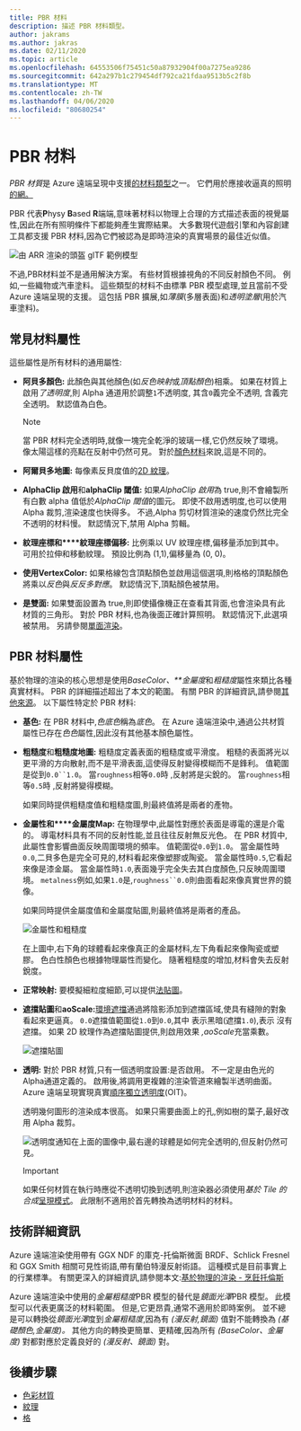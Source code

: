 ```yaml
---
title: PBR 材料
description: 描述 PBR 材料類型。
author: jakrams
ms.author: jakras
ms.date: 02/11/2020
ms.topic: article
ms.openlocfilehash: 64553506f75451c50a87932904f00a7275ea9286
ms.sourcegitcommit: 642a297b1c279454df792ca21fdaa9513b5c2f8b
ms.translationtype: MT
ms.contentlocale: zh-TW
ms.lasthandoff: 04/06/2020
ms.locfileid: "80680254"
---
```

# <a name="pbr-materials"></a>PBR 材料

*PBR 材質*是 Azure 遠端呈現中支援[的材料類型](../../concepts/materials.md)之一。 它們用於應接收逼真的照明[的網。](../../concepts/meshes.md)

PBR 代表**P**hysy **B**ased **R**端端,意味著材料以物理上合理的方式描述表面的視覺屬性,因此在所有照明條件下都能夠產生實際結果。 大多數現代遊戲引擎和內容創建工具都支援 PBR 材料,因為它們被認為是即時渲染的真實場景的最佳近似值。

![由 ARR 渲染的頭盔 glTF 範例模型](media/helmet.png)

不過,PBR材料並不是通用解決方案。 有些材質根據視角的不同反射顏色不同。 例如,一些織物或汽車塗料。 這些類型的材料不由標準 PBR 模型處理,並且當前不受 Azure 遠端呈現的支援。 這包括 PBR 擴展,如*薄膜*(多層表面)和*透明塗層*(用於汽車塗料)。

## <a name="common-material-properties"></a>常見材料屬性

這些屬性是所有材料的通用屬性:

* **阿貝多顏色:** 此顏色與其他顏色(如*反色映射*或*頂點顏色*)相乘。 如果在材質上啟用*了透明度*,則 Alpha 通道用於調整`1`不透明度, 其含`0`義完全不透明, 含義完全透明。 默認值為白色。

  > [!NOTE]
  > 當 PBR 材料完全透明時,就像一塊完全乾淨的玻璃一樣,它仍然反映了環境。 像太陽這樣的亮點在反射中仍然可見。 對於[顏色材料](color-materials.md)來說,這是不同的。

* **阿爾貝多地圖:** 每像素反貝度值的[2D 紋理](../../concepts/textures.md)。

* **AlphaClip 啟用**和**alphaClip 閾值:** 如果*AlphaClip 啟用*為 true,則不會繪製所有白數 alpha 值低於*AlphaClip 閾值*的圖元。 即使不啟用透明度,也可以使用 Alpha 裁剪,渲染速度也快得多。 不過,Alpha 剪切材質渲染的速度仍然比完全不透明的材料慢。 默認情況下,禁用 Alpha 剪輯。

* **紋理座標和****紋理座標偏移:** 比例乘以 UV 紋理座標,偏移量添加到其中。 可用於拉伸和移動紋理。 預設比例為 (1,1),偏移量為 (0, 0)。

* **使用VertexColor:** 如果格線包含頂點顏色並啟用這個選項,則格格的頂點顏色將乘以*反色*與*反反多對應*。 默認情況下,頂點顏色被禁用。

* **是雙面:** 如果雙面設置為 true,則即使攝像機正在查看其背面,也會渲染具有此材質的三角形。 對於 PBR 材料,也為後面正確計算照明。 默認情況下,此選項被禁用。 另請參閱[單面渲染](single-sided-rendering.md)。

## <a name="pbr-material-properties"></a>PBR 材料屬性

基於物理的渲染的核心思想是使用*BaseColor、**金屬度*和*粗糙度*屬性來類比各種真實材料。 PBR 的詳細描述超出了本文的範圍。 有關 PBR 的詳細資訊,請參閱[其他來源](http://www.pbr-book.org)。 以下屬性特定於 PBR 材料:

* **基色:** 在 PBR 材料中,*色底色*稱為*底色*。 在 Azure 遠端渲染中,通過公共材質屬性已存在*色色*屬性,因此沒有其他基本顏色屬性。

* **粗糙度**和**粗糙度地圖:** 粗糙度定義表面的粗糙度或平滑度。 粗糙的表面將光以更平滑的方向散射,而不是平滑表面,這使得反射變得模糊而不是鋒利。 值範圍是從到`0.0``1.0`。 當`roughness`相等`0.0`時 ,反射將是尖銳的。 當`roughness`相等`0.5`時 ,反射將變得模糊。

  如果同時提供粗糙度值和粗糙度圖,則最終值將是兩者的產物。

* **金屬性和****金屬度Map:** 在物理學中,此屬性對應於表面是導電的還是介電的。 導電材料具有不同的反射性能,並且往往反射無反光色。 在 PBR 材質中,此屬性會影響曲面反映周圍環境的頻率。 值範圍從`0.0`到`1.0`。 當金屬性時`0.0`,二貝多色是完全可見的,材料看起來像塑膠或陶瓷。 當金屬性時`0.5`,它看起來像是漆金屬。 當金屬性時`1.0`,表面幾乎完全失去其白度顏色,只反映周圍環境。 `metalness`例如,如果`1.0`是,`roughness``0.0`則曲面看起來像真實世界的鏡像。

  如果同時提供金屬度值和金屬度貼圖,則最終值將是兩者的產品。

  ![金屬性和粗糙度](./media/metalness-roughness.png)

  在上圖中,右下角的球體看起來像真正的金屬材料,左下角看起來像陶瓷或塑膠。 色白性顏色也根據物理屬性而變化。 隨著粗糙度的增加,材料會失去反射銳度。

* **正常映射:** 要模擬細粒度細節,可以提供[法貼圖](https://en.wikipedia.org/wiki/Normal_mapping)。

* **遮擋貼圖**和**aoScale:**[環境遮擋](https://en.wikipedia.org/wiki/Ambient_occlusion)通過將陰影添加到遮擋區域,使具有縫隙的對象看起來更逼真。 `0.0`遮擋值範圍從`1.0`到`0.0`,其中 表示黑暗(遮擋`1.0`),表示 沒有遮擋。 如果 2D 紋理作為遮擋貼圖提供,則啟用效果 *,aoScale*充當乘數。

  ![遮擋貼圖](./media/boom-box-ao2.gif)

* **透明:** 對於 PBR 材質,只有一個透明度設置:是否啟用。 不一定是由色光的Alpha通道定義的。 啟用後,將調用更複雜的渲染管道來繪製半透明曲面。 Azure 遠端呈現實現真實[順序獨立透明度](https://en.wikipedia.org/wiki/Order-independent_transparency)(OIT)。

  透明幾何圖形的渲染成本很高。 如果只需要曲面上的孔,例如樹的葉子,最好改用 Alpha 裁剪。

  ![透明度](./media/transparency.png)通知在上面的圖像中,最右邊的球體是如何完全透明的,但反射仍然可見。

  > [!IMPORTANT]
  > 如果任何材質在執行時應從不透明切換到透明,則渲染器必須使用*基於 Tile 的合成*[呈現模式](../../concepts/rendering-modes.md)。 此限制不適用於首先轉換為透明材料的材料。

## <a name="technical-details"></a>技術詳細資訊

Azure 遠端渲染使用帶有 GGX NDF 的庫克-托倫斯微面 BRDF、Schlick Fresnel 和 GGX Smith 相關可見性術語,帶有蘭伯特漫反射術語。 這種模式是目前事實上的行業標準。 有關更深入的詳細資訊,請參閱本文:[基於物理的渲染 - 烹飪托倫斯](http://www.codinglabs.net/article_physically_based_rendering_cook_torrance.aspx)

 Azure 遠端渲染中使用的*金屬粗糙度*PBR 模型的替代是*鏡面光澤*PBR 模型。 此模型可以代表更廣泛的材料範圍。 但是,它更昂貴,通常不適用於即時案例。
並不總是可以轉換從*鏡面光澤*度到*金屬粗糙度*,因為有 *(漫反射,鏡面)* 值對不能轉換為 *(基礎顏色,金屬度)。* 其他方向的轉換更簡單、更精確,因為所有 *(BaseColor、金屬度)* 對都對應於定義良好的 *(漫反射、鏡面)* 對。

## <a name="next-steps"></a>後續步驟

* [色彩材質](color-materials.md)
* [紋理](../../concepts/textures.md)
* [格](../../concepts/meshes.md)
